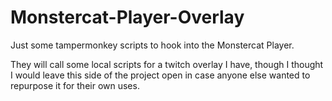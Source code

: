 # Monstercat-Player-Overlay
Just some tampermonkey scripts to hook into the Monstercat Player.

They will call some local scripts for a twitch overlay I have, though I thought I would leave this side of the project open in case anyone else wanted to repurpose it for their own uses.
